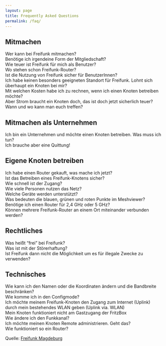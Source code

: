 ```yaml
---
layout: page
title: Frequently Asked Questions
permalink: /faq/
---
```


<script language="javascript" type="text/javascript">
function toggleNode(node)
      {
        var nodeArray = node.childNodes;
        for(i=0; i < nodeArray.length; i++)
       {
         node = nodeArray[i];
         if (node.tagName && node.tagName.toLowerCase() == 'div')
           node.style.display = (node.style.display == 'block') ? 'none' : 'block';
       }
     }
</script>

## Mitmachen

<div><span onclick="toggleNode(this.parentNode); return  false;"><a>
        Wer kann bei Freifunk mitmachen?
    </a></span>
    <div style="display: none;">
        Alle :)
    </div>
</div>

<div><span onclick="toggleNode(this.parentNode); return  false;"><a>
        Benötige ich irgendeine Form der Mitgliedschaft?
    </a></span>
    <div style="display: none;">
        Nein, es ist keine Form der Mitgliedschaft nötig.
    </div>
</div>

<div><span onclick="toggleNode(this.parentNode); return  false;"><a>
        Wie teuer ist Freifunk für mich als Benutzer?
    </a></span>
    <div style="display: none;">
        Die Nutzung von Freifunk ist völlig kostenlos und unkompliziert. Siehst Du ein WLAN-Netz mit dem Namen “muenchen.freifunk.net” kannst Du es ohne Angst vor versteckten Kosten nutzen und musst dich nicht vorher kompliziert mit Deinen persönlichen Daten anmelden.
    </div>
</div>

<div><span onclick="toggleNode(this.parentNode); return  false;"><a>
        Wo stehen schon Freifunk-Router?
    </a></span>
    <div style="display: none;">
        Schau mal auf der [Knotenkarte][knotenkarte] nach. Wenn es bei dir noch keinen Freifunk-Router in der Nachbarschaft gibt, dann sei die oder der Erste!
    </div>
</div>

<div><span onclick="toggleNode(this.parentNode); return  false;"><a>
        Ist die Nutzung von Freifunk sicher für BenutzerInnen?
    </a></span>
    <div style="display: none;">
        Wenn Du Freifunk nutzt, dann benutzt Du ein unverschlüsseltes und offenes WLAN-Netz. Dies bringt Gefahren mit sich, denen Du dir bewusst sein solltest. Du solltest daher nur sichere Verbindungen nutzen (z.B. https im Browser verwenden). Allerdings hast Du diese Gefahr bei jedem offenen WLAN. Wenn Du genau wissen möchtest wie Du Dich und Deine Daten schützen kannst, dann schau doch bei einer Cryptoparty vorbei. Hier werden Dir die Gefahren im Netz gezeigt und Maßnahmen, wie Du Dich davor schützen kannst.
    </div>
</div>

<div><span onclick="toggleNode(this.parentNode); return  false;"><a>
        Ich habe keinen besonders geeigneten Standort für Freifunk. Lohnt sich überhaupt ein Knoten bei mir?
    </a></span>
    <div style="display: none;">
        Natürlich, so etwas lohnt sicher immer! Und schließlich muss immer jemand den ersten Knoten aufstellen. Wenn Du erst einmal einen solchen Knoten hast, wird er vielleicht von anderen gefunden, benutzt und im Idealfall beschäftigen sich auch diese Personen mit Freifunk. Nur so kann die Idee wachsen! Und denke an den nächsten Besuch, der nach dem WLAN-Passwort fragt. Wäre es nicht praktisch, dann einfach auf Freifunk hinzuweisen!
    </div>
</div>

<div><span onclick="toggleNode(this.parentNode); return  false;"><a>
        Mit welchen Kosten habe ich zu rechnen, wenn ich einen Knoten betreiben möchte?
    </a></span>
    <div style="display: none;">
        Zunächst brauchst Du einen Router. Diesen bekommst Du für ab 16€ fix und fertig konfiguriert bei einem unserer Treffen. Falls Du eine Rechnung brauchst, einfach beim Händler Deines Vertrauens bestellen. Wir helfen dir bei unserem Treffen dann mit der Einrichtung. Das war es eigentlich schon.
    </div>
</div>

<div><span onclick="toggleNode(this.parentNode); return  false;"><a>
        Aber Strom braucht ein Knoten doch, das ist doch jetzt sicherlich teuer?
    </a></span>
    <div style="display: none;">
        Auch hier können wir Dich beruhigen. Das Freifunk-Einstiegsmodell braucht nicht mehr als 6€ Strom pro Jahr. Das sind gerade einmal 50 Cent im Monat.
    </div>
</div>

<div><span onclick="toggleNode(this.parentNode); return  false;"><a>
        Wann und wo kann man euch treffen?
    </a></span>
    <div style="display: none;">

<div markdown="1">
Wir treffen uns am letzten Mittwoch des Monats im [Chaos Computer Club München][ccc]. Die Termine werden jeweils vorher auf unserer Startseite bekannt gegeben.
</div>

    </div>
</div>

## Mitmachen als Unternehmen

<div><span onclick="toggleNode(this.parentNode); return  false;"><a>
        Ich bin ein Unternehmen und möchte einen Knoten betreiben. Was muss ich tun?
    </a></span>
    <div style="display: none;">

<div markdown="1">
Die einfachste Möglichkeit ist einen Koten bei uns abzuholen. Wir helfen dann auch bei der Konfiguration und geben Tipps bei der Aufstellung. Alternativ kannst Du uns über unsere [Kontakt E-Mail Adresse][kontakt] erreichen.
</div>

    </div>
</div>

<div><span onclick="toggleNode(this.parentNode); return  false;"><a>
        Ich brauche aber eine Quittung!
    </a></span>
    <div style="display: none;">
        Wir können zur Zeit keine Quittungen für bei uns erworbene Hardware ausstellen. Du kannst die Hardware aber auch selber beschaffen und wir helfen anschließend bei der Einrichtung.
    </div>
</div>

## Eigene Knoten betreiben

<div><span onclick="toggleNode(this.parentNode); return  false;"><a>
        Ich habe einen Router gekauft, was mache ich jetzt?
    </a></span>
    <div style="display: none;">
        
<div markdown="1">
Du musst jetzt die [Münchner Freifunk-Firmware][firmware] auf Deinem Router [installieren][flashen] und anschließend [konfigurieren][config]. Wenn Du Hilfe benötigst kannst Du uns auch gerne persönlich treffen und wir helfen Dir dann bei der Konfiguration. Wo und wann Du uns treffen kannst findest Du [hier][treffen].
</div>

    </div>
</div>

<div><span onclick="toggleNode(this.parentNode); return  false;"><a>
        Ist das Betreiben eines Freifunk-Knotens sicher?
    </a></span>
    <div style="display: none;">
        Grundsätzlich ja. Wir benutzen eine spezielle Software, die auf dem Router installiert wird. Diese Software sorgt für Deine Sicherheit und blockiert den Zugang zu Deinem Heimnetzwerk. Jemand, der über Deinen Freifunk-Knoten das Netzwerk benutzt, kann somit keinerlei Schandtaten in Deinem Netzwerk anstellen.
    </div>
</div>

<div><span onclick="toggleNode(this.parentNode); return  false;"><a>
        Wie schnell ist der Zugang?
    </a></span>
    <div style="display: none;">
        Aktuell erreichen die kleinsten Knoten ca. 6 Mbit/s. Da zwischen einem Knoten und den zentralen Gateways eine verschlüsselte VPN-Verbindung aufgebaut wird, ist hier der Prozessor der kleinen Knoten der limitierende Faktor. Bei leistungsfähigeren (und teureren) Geräten ist die Performance besser.
    </div>
</div>

<div><span onclick="toggleNode(this.parentNode); return  false;"><a>
        Wie viele Personen nutzen das Netz?
    </a></span>
    <div style="display: none;">

<div markdown="1">
Das wissen wir nicht. Du kannst über die [Karte][geomap] sehen wie viele Geräte aktuell verbunden sind. Das ist eine schöne Statistik, aber genaue Aussagen können und wollen wir nicht treffen. Schließlich ist Freifunk anonym und frei.
</div>

    </div>
</div>

<div><span onclick="toggleNode(this.parentNode); return  false;"><a>
        Welche Geräte werden unterstützt?
    </a></span>
    <div style="display: none;">
        
<div markdown="1">
Aktuell unterstützen wir viele Geräte von TP-Link und Ubiquiti. Schau am besten auf der [Firmware Seite][firmware] vorbei und überprüfe, ob Dein Modell auch dabei ist.
Prinzipiell werden (fast) alle Geräte auf denen OpenWRT als Firmware installiert werden kann unterstützt. Wenn Du Dir unsicher bist, kannst Du Dich gerne bei uns [melden][kontakt].
</div>

    </div>
</div>

<div><span onclick="toggleNode(this.parentNode); return  false;"><a>
        Was bedeuten die blauen, grünen und roten Punkte im Meshviewer?
    </a></span>
    <div style="display: none;">
        
<div markdown="1">
Grün sind neue Knoten, die in den letzten 14 tagen dazu gekommen sind. Blaue sind schon länger im Netz. Ist ein Knoten offline so wird er rot angezeigt und nach zwei Tagen aus der Datenbank gelöscht.
</div>

    </div>
</div>

<div><span onclick="toggleNode(this.parentNode); return  false;"><a>
        Benötige ich einen Router für 2,4 GHz oder 5 GHz?
    </a></span>
    <div style="display: none;">
        
<div markdown="1">
Damit sich ein Freifunk-Router mit einem anderen Freifunk-Router über WLAN verbinden kann, müssen beide Router im gleichen Frequenzband (2,4 GHz oder 5 GHz) arbeiten. Standardmäßig wird 2,4 GHz verwendet, dies liegt auch daran, dass die Freifunk-Firmware für 5 GHz Geräte zur Zeit nicht im Freien eingesetzt werden darf (fehlendes [DFS][dfs]).
</div>

    </div>
</div>

<div><span onclick="toggleNode(this.parentNode); return  false;"><a>
        Können mehrere Freifunk-Router an einem Ort miteinander verbunden werden?
    </a></span>
    <div style="display: none;">
        
<div markdown="1">
Mehrere Freifunk-Router können über ein Switch mit Netzwerk-Kabeln verbunden werden. Der im Starter-Kit empfohlene Router hat z.B. ein integriertes Switch.
</div>

    </div>
</div>

## Rechtliches

<div><span onclick="toggleNode(this.parentNode); return  false;"><a>
        Was heißt “frei” bei Freifunk?
    </a></span>
    <div style="display: none;">
        Frei im Sinne von freier Rede. Zensurfrei. Frei im Sinne von ‘Ohne weitere Kosten’. Frei im Sinne von “komplett ohne Einschränkungen”. Wir verstehen frei als öffentlich zugänglich, nicht kommerziell, im Besitz der Gemeinschaft und unzensiert.
    </div>
</div>

<div><span onclick="toggleNode(this.parentNode); return  false;"><a>
        Was ist mit der Störerhaftung?
    </a></span>
    <div style="display: none;">

<div markdown="1">
Wir betreiben zentrale Zugangspunkte in Deutschland, die den Internetverkehr ins Ausland umleiten. Dadurch sind die BetreiberInnen eines Knotens die ihren Internetzugang teilen nicht identifizierbar. Damit Freifunk funktionieren kann, müssen sich aber alle BenutzerInnen an die [Nutzungsbedingungen][nutzungsbedingungen] halten.
</div>

    </div>
</div>

<div><span onclick="toggleNode(this.parentNode); return  false;"><a>
        Ist Freifunk dann nicht die Möglichkeit um es für illegale Zwecke zu verwenden?
    </a></span>
    <div style="display: none;">

<div markdown="1">
Grundsätzlich haben sich erst einmal alle BenutzerInnen an gewisse Regeln zu halten, die unter dem [Pico Peering Agreement][nutzungsbedingungen] aufgeführt sind.
Natürlich sind solche Regeln keine Garantie für ein vorbildliches Verhalten aller AnwenderInnen, aber es gibt ein paar Punkte, die gegen eine illegale Nutzung sprechen:

Das Freifunknetz ermöglicht unter anderem Zugang zum Internet. Dieser Zugang ist nicht dafür gedacht, um große Datenmengen (z.B. Downloads von Filmen) zu ermöglichen, sondern dient hauptsächlich der Informationsbeschaffung. Dementsprechend ist der Anschluss nicht so schnell wie ein heimischer DSL-Anschluss.
Unser Dienstleister für die Anonymisierung kostet knapp 10 € pro Monat und ist wesentlich schneller.
Grundsätzlich sollten wir damit aufhören eine Technologie an dem größt möglichen Schaden zu messen. Freifunk bietet uns viele tolle Möglichkeiten, die wir nutzen sollten.
Durch den anonymen Zugang zum Internet wird die Verfolgung von Straftaten erschwert!

Filesharing wird klassisch nicht in offenen WLANs betrieben. An dem heimischen Internetanschluss werden sehr viel höhere Bandbreiten erzielt, wodurch ein offenes WLAN-Netz, aufgrund der Performance, uninteressant wird.
Weiterhin sind Rechtsverletzungen in offenen WLAN-Netzen bisher nicht in nennenswertem Umfang bekannt geworden. Zusätzlich gehen die Gesetzgeber auch davon aus, dass der Zugang zum Internet grundsätzlich anonym verwendet werden kann.
</div>

    </div>
</div>

## Technisches

<div><span onclick="toggleNode(this.parentNode); return  false;"><a>
        Wie kann ich den Namen oder die Koordinaten ändern und die Bandbreite beschränken?
    </a></span>
    <div style="display: none;">

<div markdown="1">
Willst Du die Konfiguration Deines Knoten ändern, musst Du in den Configmode wechseln. Im ConfigMode ist der Knoten auf allen LAN Ports (Gelbe Buchse) erreichbar. Die Weboberfläche ist über [http://192.168.1.1][configmode] erreichbar.
</div>

    </div>
</div>

<div><span onclick="toggleNode(this.parentNode); return  false;"><a>
        Wie komme ich in den Configmode?
    </a></span>
    <div style="display: none;">

<div markdown="1">
Schalte den Knoten ein und warte bis er gestartet ist, dies dauert je nach Modell bis zu 2 Minuten. Ist der Knoten komplett eingeschaltet und betriebsbereit, blinkt die Lampe bei dem WLAN-Symbol. Der Knoten kann nun in den Configmode versetzt werden, indem die QSS Taste, der kleine Taster auf der Rückseite des Gerätes, mindestens 5 Sekunden lang gedrückt wird. Im Zweifel die Taste einfach so lange halten bis die Lampen des Freifunk-Knoten einmal gemeinsam aufleuchten.
</div>

    </div>
</div>

<div><span onclick="toggleNode(this.parentNode); return  false;"><a>
        Ich möchte meinem Freifunk-Knoten den Zugang zum Internet (Uplink) durch mein bestehendes WLAN geben (Uplink via. WLAN)
    </a></span>
    <div style="display: none;">

<div markdown="1">
Wir raten generell von so einem Setup ab da es mehrere Nachteile hat:

Die Hardware muss im normalen Setup bereits zwei WLANs bereitstellen (das normale, sichtbare Netz sowie das Mesh-Adhoc-WLAN). Für das beschriebene Setup müsste der Chip nun zusätzlich noch in einem dritten WLAN als Client agieren – alleine dadurch steigt das Fehlerrisiko an und auch die mögliche Datenrate sinkt.
Zudem muss, damit das Ganze funktioniert, das “andere” WLAN auf dem gleichen Kanal arbeiten – ein WLAN-Chip kann nur auf einer Frequenz gleichzeitig arbeiten. Dadurch halbiert man die mögliche Datenrate gleich noch einmal. Sollte das andere WLAN nun nicht auf Kanal 6 liegen, müsste man den Freifunk-Router auf den passenden Kanal umziehen - was dann aber direkt die Mesh-Funktionalität kaputt macht da dieses ja nun auf einem anderen Kanal wäre.
Zuguterletzt muss man dafür selber an dem Router Hand anlegen und diese Konfig kann(!) durch das Autoupdate der Knoten kaputt gehen da wir es offiziell nicht unterstützen.
So oder so: das bringt deutlich mehr Probleme mit als es Vorteile hat.
</div>

    </div>
</div>

<div><span onclick="toggleNode(this.parentNode); return  false;"><a>
        Mein Knoten funktioniert nicht am Gastzugang der FritzBox
    </a></span>
    <div style="display: none;">

<div markdown="1">
AVM hat mit dem Update auf FritzOS 6.x einen Filter auf den Gastzugang gelegt. Dieser verursacht immer wieder Probleme. Navigiere bitte zu Internet > Filter > Zugangsprofile und bearbeite das Profil “Gast”.
Dort sollte dann unter gesperrte Netzwerkanwendungen die Option “alles außer Surfen und Mailen” existieren. Dies bitte entfernen, da die VPN-Verbindung (Port 10000) leider davon blockiert wird. Alles andere zu Testzwecken auch. Nun sollte sich der Knoten mit den Gateways wieder verbinden können und ist trotzdem zusätzlich über den Gastzugang virtuell von deinem Heimnetz getrennt.
</div>

    </div>
</div>

<div><span onclick="toggleNode(this.parentNode); return  false;"><a>
        Wie ändere ich den Funkkanal?
    </a></span>
    <div style="display: none;">

<div markdown="1">
Freifunk München nutzt den Kanal 6. Diesen Kanal kann man auch nicht ändern, da alle Freifunk-Knoten auf dem gleichen Kanal senden müssen. Ansonsten würden sich die Freifunk-Knoten nicht mehr untereinander “sehen”. In der Regel weichen normale Router in der Nachbarschaft automatisch auf einen anderen Kanal aus, falls es zu Stau auf dem aktuellen Kanal kommt. Bei manchen Geräten passiert diese Überprüfung häufig leider nur beim Neustart. Evtl. also etwas abwarten und dann freie Fahrt für Freifunk auf Kanal 6.
</div>

    </div>
</div>

<div><span onclick="toggleNode(this.parentNode); return  false;"><a>
        Ich möchte meinen Knoten Remote administrieren. Geht das?
    </a></span>
    <div style="display: none;">

<div markdown="1">
Ja. Standardmäßig ist ein Knoten so konfiguriert, dass dort niemand Zugriff hat. Aber im Expertenmodus, den man über der Configmode erreichen kann, kannst Du ein Passwort oder besser einen SSH-Schlüssel hinterlegen. Danach kommst Du per SSH als User root auf deinen Freifunk-Knoten entweder in dessen lokalen Netz über die IPv6-Adresse fdef:ffc0:4fff::1 oder über seine globale IPv6-Adresse, die Du aus der Detailansicht deines Knotens in der [Knotenliste][nodelist] entnehmen kannst.
</div>

    </div>
</div>

<div><span onclick="toggleNode(this.parentNode); return  false;"><a>
        Wie funktioniert so ein Router?
    </a></span>
    <div style="display: none;">

<div markdown="1">
![Level 2](/assets/router-interfaces.png)
</div>

    </div>
</div>

Quelle: [Freifunk Magdeburg][ffmd]

[ccc]: http://muc.ccc.de
[config]: /router-konfigurieren/
[configmode]: http://192.168.1.1/
[dfs]: https://de.wikipedia.org/wiki/Dynamic_Frequency_Selection
[ffmd]: http://md.freifunk.net
[firmware]: /firmware/
[flashen]: /router-flashen/
[geomap]: http://map.freifunk-muenchen.de/geomap.html
[knotenkarte]: http://map.freifunk-muenchen.de/meshviewer/
[kontakt]: /kontakt/
[nodelist]: http://map.freifunk-muenchen.de/list.html
[nutzungsbedingungen]: /nutzungsbedingungen/
[treffen]: /mitmachen/
